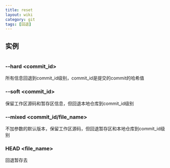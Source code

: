 ```yaml
---
title: reset
layout: wiki
category: git
tags: [回退]
---
```


## 实例

~~~Text

~~~

### --hard <commit_id>

所有信息回退到commit_id级别，commit_id是提交的commit的哈希值

### --soft <commit_id>

保留工作区源码和暂存区信息，但回退本地仓库到commit_id级别

### --mixed <commit_id/file_name>

不加参数的默认版本，保留工作区源码，但回退暂存区和本地仓库到commit_id级别

### HEAD <file_name>

回退暂存去
